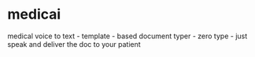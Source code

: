 # medicai
medical voice to text - template - based document typer - zero type - just speak and deliver the doc to your patient
